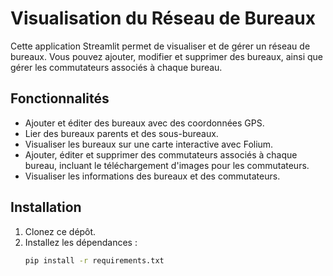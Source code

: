 # Visualisation du Réseau de Bureaux

Cette application Streamlit permet de visualiser et de gérer un réseau de bureaux. Vous pouvez ajouter, modifier et supprimer des bureaux, ainsi que gérer les commutateurs associés à chaque bureau.

## Fonctionnalités

- Ajouter et éditer des bureaux avec des coordonnées GPS.
- Lier des bureaux parents et des sous-bureaux.
- Visualiser les bureaux sur une carte interactive avec Folium.
- Ajouter, éditer et supprimer des commutateurs associés à chaque bureau, incluant le téléchargement d'images pour les commutateurs.
- Visualiser les informations des bureaux et des commutateurs.

## Installation

1. Clonez ce dépôt.
2. Installez les dépendances :
   ```bash
   pip install -r requirements.txt
